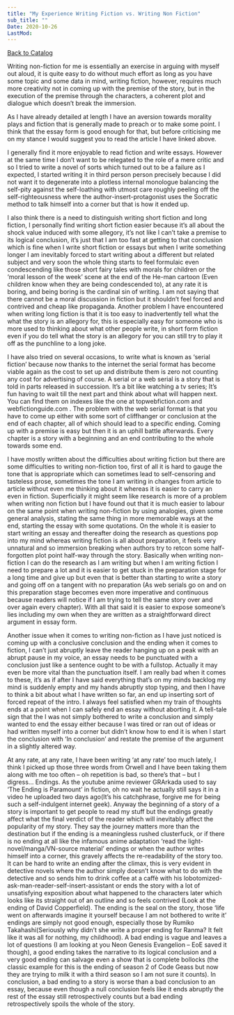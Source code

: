 ```yaml
---
title: "My Experience Writing Fiction vs. Writing Non Fiction"
sub_title: ""
Date: 2020-10-26
LastMod:
---
```


[Back to Catalog](https://otaking.xyz/index.html)

Writing non-fiction for me is essentially an exercise in arguing with myself out aloud, it is quite easy to do without much effort as long as you have some topic and some data in mind, writing fiction, however, requires much more creativity not in coming up with the premise of the story, but in the execution of the premise through the characters, a coherent plot and dialogue which doesn’t break the immersion.

As I have already detailed at length I have an aversion towards morality plays and fiction that is generally made to preach or to make some point. I think that the essay form is good enough for that, but before criticising me on my stance I would suggest you to read the article I have linked above.

I generally find it more enjoyable to read fiction and write essays. However at the same time I don’t want to be relegated to the role of a mere critic and so I tried to write a novel of sorts which turned out to be a failure as I expected, I started writing it in third person person precisely because I did not want it to degenerate into a plotless internal monologue balancing the self-pity against the self-loathing with utmost care roughly peeling off the self-righteousness where the author-insert-protagonist uses the Socratic method to talk himself into a corner but that is how it ended up.

I also think there is a need to distinguish writing short fiction and long fiction, I personally find writing short fiction easier because it’s all about the shock value induced with some allegory, it’s not like I can’t take a premise to its logical conclusion, it’s just that I am too fast at getting to that conclusion which is fine when I write short fiction or essays but when I write something longer I am inevitably forced to start writing about a different but related subject and very soon the whole thing starts to feel formulaic even condescending like those short fairy tales with morals for children or the ‘moral lesson of the week’ scene at the end of the He-man cartoon (Even children know when they are being condescended to), at any rate it is boring, and being boring is the cardinal sin of writing. I am not saying that there cannot be a moral discussion in fiction but it shouldn’t feel forced and contrived and cheap like propaganda. Another problem I have encountered when writing long fiction is that it is too easy to inadvertently tell what the what the story is an allegory for, this is especially easy for someone who is more used to thinking about what other people write, in short form fiction even if you do tell what the story is an allegory for you can still try to play it off as the punchline to a long joke.

I have also tried on several occasions, to write what is known as ‘serial fiction’ because now thanks to the internet the serial format has become viable again as the cost to set up and distribute them is zero not counting any cost for advertising of course. A serial or a web serial is a story that is told in parts released in succession. It’s a bit like watching a tv series; It’s fun having to wait till the next part and think about what will happen next. You can find them on indexes like the one at topwebfiction.com and webfictionguide.com . The problem with the web serial format is that you have to come up either with some sort of cliffhanger or conclusion at the end of each chapter, all of which should lead to a specific ending. Coming up with a premise is easy but then it is an uphill battle afterwards. Every chapter is a story with a beginning and an end contributing to the whole towards some end.

I have mostly written about the difficulties about writing fiction but there are some difficulties to writing non-fiction too, first of all it is hard to gauge the tone that is appropriate which can sometimes lead to self-censoring and tasteless prose, sometimes the tone I am writing in changes from article to article without even me thinking about it whereas it is easier to carry an even in fiction. Superficially it might seem like research is more of a problem when writing non fiction but I have found out that it is much easier to labour on the same point when writing non-fiction by using analogies, given some general analysis, stating the same thing in more memorable ways at the end, starting the essay with some quotations. On the whole it is easier to start writing an essay and thereafter doing the research as questions pop into my mind whereas writing fiction is all about preparation, it feels very unnatural and so immersion breaking when authors try to retcon some half-forgotten plot point half-way through the story. Basically when writing non-fiction I can do the research as I am writing but when I am writing fiction I need to prepare a lot and it is easier to get stuck in the preparation stage for a long time and give up but even that is better than starting to write a story and going off on a tangent with no preparation (As web serials go on and on this preparation stage becomes even more imperative and continuous because readers will notice if I am trying to tell the same story over and over again every chapter). With all that said it is easier to expose someone’s lies including my own when they are written as a straightforward direct argument in essay form.

Another issue when it comes to writing non-fiction as I have just noticed is coming up with a conclusive conclusion and the ending when it comes to fiction, I can’t just abruptly leave the reader hanging up on a peak with an abrupt pause in my voice, an essay needs to be punctuated with a conclusion just like a sentence ought to be with a fullstop. Actually it may even be more vital than the punctuation itself. I am really bad when it comes to these, it’s as if after I have said everything that’s on my minds backlog my mind is suddenly empty and my hands abruptly stop typing, and then I have to think a bit about what I have written so far, an end up inserting sort of forced repeat of the intro. I always feel satisfied when my train of thoughts ends at a point when I can safely end an essay without aborting it. A tell-tale sign that the I was not simply bothered to write a conclusion and simply wanted to end the essay either because I was tired or ran out of ideas or had written myself into a corner but didn’t know how to end it is when I start the conclusion with ‘In conclusion’ and restate the premise of the argument in a slightly altered way.

At any rate, at any rate, I have been writing ‘at any rate’ too much lately, I think I picked up those three words from Orwell and I have been taking them along with me too often – oh repetition is bad, so there’s that – but I digress… Endings. As the youtube anime reviewer GRArkada used to say ‘The Ending is Paramount’ in fiction, oh no wait he actually still says it in a video he uploaded two days ago(It’s his catchphrase, forgive me for being such a self-indulgent internet geek). Anyway the beginning of a story of a story is important to get people to read my stuff but the endings greatly affect what the final verdict of the reader which will inevitably affect the popularity of my story. They say the journey matters more than the destination but if the ending is a meaningless rushed clusterfuck, or if there is no ending at all like the infamous anime adaptation ‘read the light-novel/manga/VN-source material’ endings or when the author writes himself into a corner, this gravely affects the re-readability of the story too. It can be hard to write an ending after the climax, this is very evident in detective novels where the author simply doesn’t know what to do with the detective and so sends him to drink coffee at a caffè with his lobotomized-ask-man-reader-self-insert-assistant or ends the story with a lot of unsatisfying exposition about what happened to the characters later which looks like its straight out of an outline and so feels contrived (Look at the ending of David Copperfield). The ending is the seal on the story, those ‘life went on afterwards imagine it yourself because I am not bothered to write it’ endings are simply not good enough, especially those by Rumiko Takahashi(Seriously why didn’t she write a proper ending for Ranma? It felt like it was all for nothing, my childhood). A bad ending is vague and leaves a lot of questions (I am looking at you Neon Genesis Evangelion – EoE saved it though), a good ending takes the narrative to its logical conclusion and a very good ending can salvage even a show that is complete bollocks (the classic example for this is the ending of season 2 of Code Geass but now they are trying to milk it with a third season so I am not sure it counts). In conclusion, a bad ending to a story is worse than a bad conclusion to an essay, because even though a null conclusion feels like it ends abruptly the rest of the essay still retrospectively counts but a bad ending retrospectively spoils the whole of the story.
